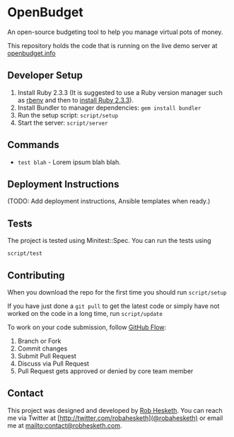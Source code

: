 # OpenBudget

An open-source budgeting tool to help you manage virtual pots of money.

This repository holds the code that is running on the live demo server at [openbudget.info](http://openbudget.info)

## Developer Setup

1. Install Ruby 2.3.3 (It is suggested to use a Ruby version manager such as [rbenv](https://github.com/rbenv/rbenv#installation) and then to [install Ruby 2.3.3](https://github.com/rbenv/rbenv#installing-ruby-versions)).
1. Install Bundler to manager dependencies: `gem install bundler`
1. Run the setup script: `script/setup`
1. Start the server: `script/server`

## Commands
- `test blah` - Lorem ipsum blah blah.

## Deployment Instructions

(TODO: Add deployment instructions, Ansible templates when ready.)

## Tests

The project is tested using Minitest::Spec. You can run the tests using

`script/test`

## Contributing

When you download the repo for the first time you should run
`script/setup`

If you have just done a `git pull` to get the latest code or simply have not worked on the code in a long time, run
`script/update`

To work on your code submission, follow [GitHub Flow](https://guides.github.com/introduction/flow/):

1. Branch or Fork
1. Commit changes
1. Submit Pull Request
1. Discuss via Pull Request
1. Pull Request gets approved or denied by core team member

## Contact

This project was designed and developed by [Rob Hesketh](http://robhesketh.com). You can reach me via Twitter at [http://twitter.com/robahesketh](@robahesketh) or email me at [mailto:contact@robhesketh.com](contact@robhesketh.com).